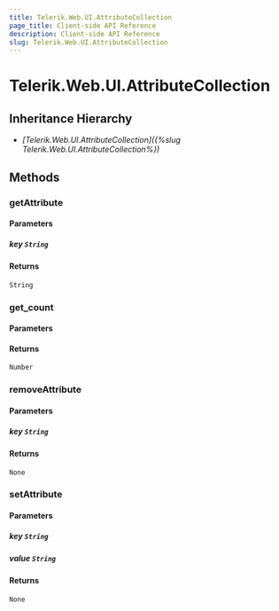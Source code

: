 ```yaml
---
title: Telerik.Web.UI.AttributeCollection
page_title: Client-side API Reference
description: Client-side API Reference
slug: Telerik.Web.UI.AttributeCollection
---
```


# Telerik.Web.UI.AttributeCollection  

## Inheritance Hierarchy

* *[Telerik.Web.UI.AttributeCollection]({%slug Telerik.Web.UI.AttributeCollection%})*

## Methods

### getAttribute

#### Parameters

##### key `String`

#### Returns

`String` 

### get_count

#### Parameters

#### Returns

`Number` 

### removeAttribute

#### Parameters

##### key `String` 

#### Returns

`None` 

###  setAttribute

#### Parameters

##### key `String`

##### value `String`

#### Returns

`None` 


